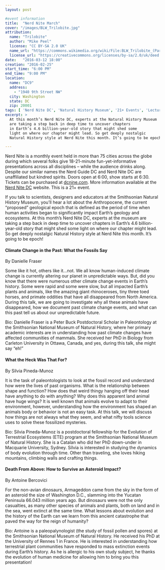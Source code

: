 ```yaml
---
layout: post

#event information
title:  "Nerd Nite March"
cover: "/images/BLW_Trilobite.jpg"
attribution:
  name: "Trilobite"
  author: "Mike Peel"
  license: "CC BY-SA 2.0 UK"
  name_url: "https://commons.wikimedia.org/wiki/File:BLW_Trilobite_(Paradoxides_sp.).jpg"
  license_url: "https://creativecommons.org/licenses/by-sa/2.0/uk/deed.en"
date:   "2016-03-12 18:00"
creation: "2016-02-25"
start_time: "6:00 PM"
end_time: "9:00 PM"
location:
  name: "DC9"
  address:
    - "1940 9th Street NW"
  city: Washington
  state: DC
  zip: 20001
tags: [ 'Nerd Nite DC', 'Natural History Museum', '21+ Events', 'Lectures' ]
excerpt: >
  At this month’s Nerd Nite DC, experts at the Natural History Museum
  are taking a step back in deep time to uncover chapters
  in Earth’s 4.6 billion-year-old story that might shed some
  light on where our chapter might lead. So get deeply nostalgic
  Natural History style at Nerd Nite this month. It’s going to be epoch!

---
```


Nerd Nite is a monthly event held in more than 75 cities across the globe during which several folks give 18-21-minute fun-yet-informative presentations across all disciplines – while the audience drinks along. Despite our similar names the Nerd Guide DC and Nerd Nite DC are unaffiliated but kindred spirits. Doors open at 6:00, show starts at 6:30. Tickets can be purchased at [dcnine.com](http://dcnine.com). More information available at the [Nerd Nite DC](https://dc.nerdnite.com) website. This is a 21+ event.

If you talk to scientists, designers and educators at the Smithsonian Natural History Museum, you’ll hear a lot about the Anthropocene, the current “proposed” geological epoch that is defined as the period of time when human activities began to significantly impact Earth’s geology and ecosystems. At this month’s Nerd Nite DC, experts at the museum are taking a step back in deep time to uncover chapters in Earth’s 4.6 billion-year-old story that might shed some light on where our chapter might lead. So get deeply nostalgic Natural History style at Nerd Nite this month. It’s going to be epoch!

#### Climate Change in the Past: What the Fossils Say

By Danielle Fraser

Some like it hot, others like it...not. We all know human-induced climate change is currently altering our planet in unpredictable ways. But, did you know that there were numerous other climate change events in Earth’s history. Some were rapid and some were slow, but all impacted Earth’s plants and animals, like the amazing giant rhinoceroses, tiny three toed horses, and primate oddities that have all disappeared from North America. During this talk, we are going to investigate why all these animals have disappeared, how we document past climate change events, and what can this past tell us about our unpredictable future.

Bio: Danielle Fraser is a Peter Buck Postdoctoral Scholar in Paleontology at the Smithsonian National Museum of Natural History, where her primary academic interests are in understanding how past climate changes have affected communities of mammals. She received her PhD in Biology from Carleton University in Ottawa, Canada, and yes, during this talk, she might say “eh!”

#### What the Heck Was That For?  

By Silvia Pineda-Munoz

It is the task of paleontologists to look at the fossil record and understand how were the lives of past organisms. What is the relationship between shape and function? How does that weird thingy hanging off their head have anything to do with anything? Why does this apparent land animal have huge wings? It is well known that animals evolve to adapt to their environment, however, understanding how the environment has shaped an animals body or behavior is not an easy task. At this talk, we will discuss how things are not always what they seem, and what nifty tools science uses to solve these fossilized mysteries.

Bio: Silvia Pineda-Munoz is a postdoctoral fellowship for the Evolution of Terrestrial Ecosystems (ETE) program at the Smithsonian National Museum of Natural History. She is a Catalan who did her PhD down-under in Macquarie University, Sydney. Sílvia is interested in studying the dynamics of body evolution through time. Other than traveling, she loves hiking mountains, climbing walls and crafting things.

#### Death From Above: How to Survive an Asteroid Impact?

By Antoine Bercovici

For the non-avian dinosaurs, Armageddon came from the sky in the form of an asteroid the size of Washington D.C., slamming into the Yucatan Peninsula 66.043 million years ago. But dinosaurs were not the only casualties, as many other species of animals and plants, both on land and in the sea, went extinct at the same time. What lessons about evolution and the history of the Earth can we learn from this ancient catastrophe that paved the way for the reign of humanity?

Bio: Antoine is a paleopalynologist (the study of fossil pollen and spores) at the Smithsonian National Museum of Natural History. He received his PhD at the University of Rennes 1 in France. He is interested in understanding how terrestrial plant communities have responded to mass extinction events during Earth’s history. As he is allergic to his own study subject, he thanks the evolution of human medicine for allowing him to bring you this presentation!
